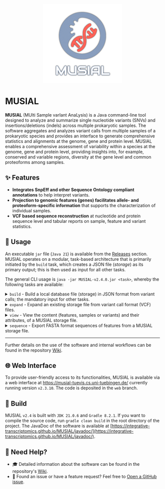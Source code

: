 <p align="center">
  <img width="256px" height="256px" src="https://github.com/Integrative-Transcriptomics/MUSIAL/blob/77ce6bca5c468d4a29f28a0b6c4c0f262026d1d4/media/logo_lucid_512.png">
</p>

# MUSIAL

**MUSIAL** (MUlti Sample varIant AnaLysis) is a Java command-line tool designed to analyze and summarize single nucleotide variants (SNVs) and insertions/deletions (indels) across multiple prokaryotic samples.
The software aggregates and analyzes variant calls from multiple samples of a prokaryotic species and provides an interface to generate comprehensive statistics and alignments at the genome, gene and protein level.
MUSIAL enables a comprehensive assessment of variability within a species at the genome, gene and protein level, providing insights into, for example, conserved and variable regions, diversity at the gene level and common proteoforms among samples.

## ✨ Features

- **Integrates SnpEff and other Sequence Ontology compliant annotations** to help interpret variants.
- **Projection to genomic features (genes) facilitates allele- and proteoform-specific information** that supports the characterization of individual samples.
- **VCF based sequence reconstruction** at nucleotide and protein sequence level and tabular reports on sample, feature and variant statistics.

## 🔧 Usage

An executable `jar` file (`Java 21`) is available from the [Releases](https://github.com/Integrative-Transcriptomics/MUSIAL/releases) section.
MUSIAL operates on a modular, task-based architecture that is primarily initiated by the `build` task, which creates a JSON file (_storage_) as its primary output; this is then used as input for all other tasks.

The general CLI usage is `java -jar MUSIAL-v2.4.0.jar <task>`, whereby the following tasks are available:

<details>
<summary><code>build</code> - Build a local database file (storage) in JSON format from variant calls; the mandatory input for other tasks.</summary>

```
Command line arguments of task build

 -C,--configuration <arg>   Path to a JSON file specifying the build task parameter configuration for MUSIAL.
```
</details>

<details>
<summary><code>expand</code> - Expand an existing storage file from variant call format (VCF) files.</summary>

```
Command line arguments of task expand

 -I,--storage <arg>    Path to a .json(.gz) file generated with the build task of MUSIAL.
 -m,--vcfMeta <arg>    Path to a .tsv or .csv file specifying sample annotations.
 -o,--output <arg>     Path to write the output file (default: overwrite input file).
 -p,--preview          Only report on novel entries without writing the updated storage.
 -V,--vcfInput <arg>   List of file or directory paths. All files must be in VCF format.
```
</details>

<details>
<summary><code>view</code> - View the content (features, samples or variants) and their attributes, of a MUSIAL storage file.</summary>

```
Command line arguments of task view

 -C,--content <arg>   One of sample, allele, call, variant, type, feature.
 -f,--filter <arg>    List of feature-, sample names, and/or positions for which the output is to be filtered (default: no filters). Entries may be
                      ignored depending on the content.
 -I,--storage <arg>   Path to a .json(.gz) file generated with the build task of MUSIAL.
 -o,--output <arg>    Path to directory or file to write the output to (default: stdout).
```
</details>

<details>
<summary><code>sequence</code> - Export FASTA format sequences of features from a MUSIAL storage file.</summary>

```
Command line arguments of task sequence

 -c,--content <arg>    One of `nt` or `aa` (default: `nt`).
 -F,--features <arg>   List of feature names to export data for. Non-coding features are skipped if `content` is `aa`.
 -I,--input <arg>      Path to a .json(.gz) file generated with the build task of MUSIAL.
 -k,--conserved        Export conserved sites.
 -m,--merge            Export sequences per allele or proteoform instead of per sample.
 -o,--output <arg>     Path to a directory to write the output files to (default: parent of input).
 -r,--reference        Include the reference sequence within the export.
 -s,--samples <arg>    List of sample names to restrict the sequence export to.
 -x,--strip            Strip all gap characters from the exported sequences.
```
</details>

---

Further details on the use of the software and internal workflows can be found in the repository [Wiki](https://github.com/Integrative-Transcriptomics/MUSIAL/wiki).

## 🌐 Web Interface

To provide user-friendly access to its functionalities, MUSIAL is available via a web interface at https://musial-tuevis.cs.uni-tuebingen.de/ currently running version `v2.3.10`. The code is deposited in the `web` branch.

## 🔨 Build

MUSIAL `v2.4` is built with `JDK 21.0.6` and `Gradle 8.2.1`. If you want to compile the source code, run `gradle clean build` in the root directory of the project. The JavaDoc of the software is available at [https://integrative-transcriptomics.github.io/MUSIAL/javadoc/](https://integrative-transcriptomics.github.io/MUSIAL/javadoc/).

## 🙋 Need Help?

- 🎓 Detailed information about the software can be found in the repository's [Wiki](https://github.com/Integrative-Transcriptomics/MUSIAL/wiki). 
- 🐛 Found an issue or have a feature request? Feel free to [Open a GitHub issue](https://github.com/Integrative-Transcriptomics/MUSIAL/issues/new).